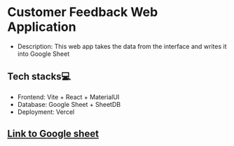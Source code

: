 # Customer Feedback Web Application

- Description: This web app takes the data from the interface and writes it into Google Sheet

## Tech stacks💻
- Frontend: Vite + React + MaterialUI
- Database: Google Sheet + SheetDB
- Deployment: Vercel

## [Link to Google sheet](https://docs.google.com/spreadsheets/d/178BeEwgdU6GM4I6kKj1UvvA1iQZequdFi50jvNdPXC4/edit?usp=sharing)



